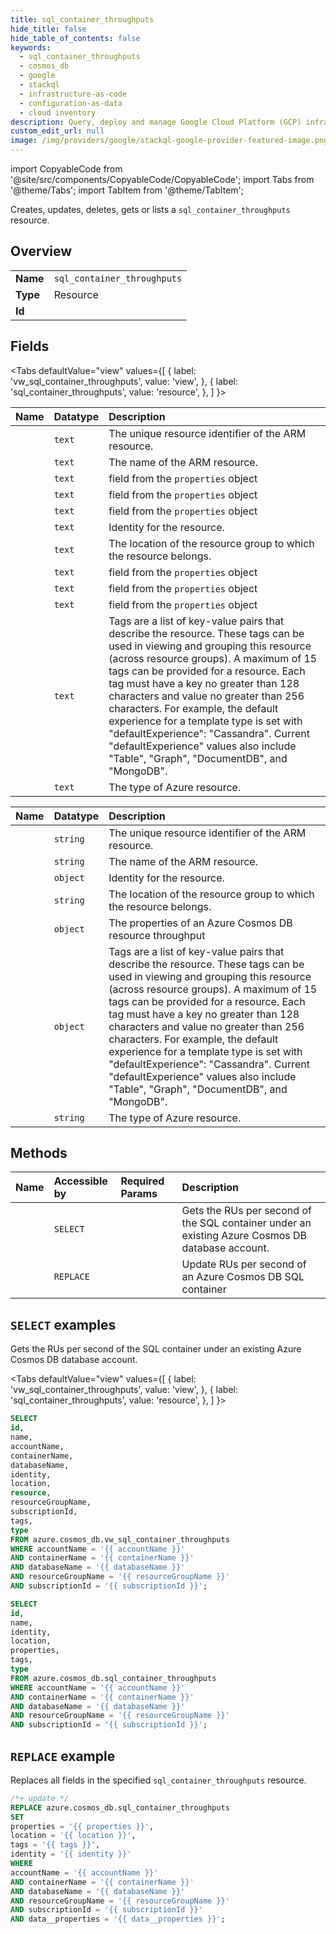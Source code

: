 ```yaml
---
title: sql_container_throughputs
hide_title: false
hide_table_of_contents: false
keywords:
  - sql_container_throughputs
  - cosmos_db
  - google
  - stackql
  - infrastructure-as-code
  - configuration-as-data
  - cloud inventory
description: Query, deploy and manage Google Cloud Platform (GCP) infrastructure and resources using SQL
custom_edit_url: null
image: /img/providers/google/stackql-google-provider-featured-image.png
---
```


import CopyableCode from '@site/src/components/CopyableCode/CopyableCode';
import Tabs from '@theme/Tabs';
import TabItem from '@theme/TabItem';

Creates, updates, deletes, gets or lists a <code>sql_container_throughputs</code> resource.

## Overview
<table><tbody>
<tr><td><b>Name</b></td><td><code>sql_container_throughputs</code></td></tr>
<tr><td><b>Type</b></td><td>Resource</td></tr>
<tr><td><b>Id</b></td><td><CopyableCode code="azure.cosmos_db.sql_container_throughputs" /></td></tr>
</tbody></table>

## Fields
<Tabs
    defaultValue="view"
    values={[
        { label: 'vw_sql_container_throughputs', value: 'view', },
        { label: 'sql_container_throughputs', value: 'resource', },
    ]
}>
<TabItem value="view">

| Name | Datatype | Description |
|:-----|:---------|:------------|
| <CopyableCode code="id" /> | `text` | The unique resource identifier of the ARM resource. |
| <CopyableCode code="name" /> | `text` | The name of the ARM resource. |
| <CopyableCode code="accountName" /> | `text` | field from the `properties` object |
| <CopyableCode code="containerName" /> | `text` | field from the `properties` object |
| <CopyableCode code="databaseName" /> | `text` | field from the `properties` object |
| <CopyableCode code="identity" /> | `text` | Identity for the resource. |
| <CopyableCode code="location" /> | `text` | The location of the resource group to which the resource belongs. |
| <CopyableCode code="resource" /> | `text` | field from the `properties` object |
| <CopyableCode code="resourceGroupName" /> | `text` | field from the `properties` object |
| <CopyableCode code="subscriptionId" /> | `text` | field from the `properties` object |
| <CopyableCode code="tags" /> | `text` | Tags are a list of key-value pairs that describe the resource. These tags can be used in viewing and grouping this resource (across resource groups). A maximum of 15 tags can be provided for a resource. Each tag must have a key no greater than 128 characters and value no greater than 256 characters. For example, the default experience for a template type is set with "defaultExperience": "Cassandra". Current "defaultExperience" values also include "Table", "Graph", "DocumentDB", and "MongoDB". |
| <CopyableCode code="type" /> | `text` | The type of Azure resource. |
</TabItem>
<TabItem value="resource">

| Name | Datatype | Description |
|:-----|:---------|:------------|
| <CopyableCode code="id" /> | `string` | The unique resource identifier of the ARM resource. |
| <CopyableCode code="name" /> | `string` | The name of the ARM resource. |
| <CopyableCode code="identity" /> | `object` | Identity for the resource. |
| <CopyableCode code="location" /> | `string` | The location of the resource group to which the resource belongs. |
| <CopyableCode code="properties" /> | `object` | The properties of an Azure Cosmos DB resource throughput |
| <CopyableCode code="tags" /> | `object` | Tags are a list of key-value pairs that describe the resource. These tags can be used in viewing and grouping this resource (across resource groups). A maximum of 15 tags can be provided for a resource. Each tag must have a key no greater than 128 characters and value no greater than 256 characters. For example, the default experience for a template type is set with "defaultExperience": "Cassandra". Current "defaultExperience" values also include "Table", "Graph", "DocumentDB", and "MongoDB". |
| <CopyableCode code="type" /> | `string` | The type of Azure resource. |
</TabItem></Tabs>

## Methods
| Name | Accessible by | Required Params | Description |
|:-----|:--------------|:----------------|:------------|
| <CopyableCode code="get" /> | `SELECT` | <CopyableCode code="accountName, containerName, databaseName, resourceGroupName, subscriptionId" /> | Gets the RUs per second of the SQL container under an existing Azure Cosmos DB database account. |
| <CopyableCode code="update" /> | `REPLACE` | <CopyableCode code="accountName, containerName, databaseName, resourceGroupName, subscriptionId, data__properties" /> | Update RUs per second of an Azure Cosmos DB SQL container |

## `SELECT` examples

Gets the RUs per second of the SQL container under an existing Azure Cosmos DB database account.

<Tabs
    defaultValue="view"
    values={[
        { label: 'vw_sql_container_throughputs', value: 'view', },
        { label: 'sql_container_throughputs', value: 'resource', },
    ]
}>
<TabItem value="view">

```sql
SELECT
id,
name,
accountName,
containerName,
databaseName,
identity,
location,
resource,
resourceGroupName,
subscriptionId,
tags,
type
FROM azure.cosmos_db.vw_sql_container_throughputs
WHERE accountName = '{{ accountName }}'
AND containerName = '{{ containerName }}'
AND databaseName = '{{ databaseName }}'
AND resourceGroupName = '{{ resourceGroupName }}'
AND subscriptionId = '{{ subscriptionId }}';
```
</TabItem>
<TabItem value="resource">


```sql
SELECT
id,
name,
identity,
location,
properties,
tags,
type
FROM azure.cosmos_db.sql_container_throughputs
WHERE accountName = '{{ accountName }}'
AND containerName = '{{ containerName }}'
AND databaseName = '{{ databaseName }}'
AND resourceGroupName = '{{ resourceGroupName }}'
AND subscriptionId = '{{ subscriptionId }}';
```
</TabItem></Tabs>


## `REPLACE` example

Replaces all fields in the specified <code>sql_container_throughputs</code> resource.

```sql
/*+ update */
REPLACE azure.cosmos_db.sql_container_throughputs
SET 
properties = '{{ properties }}',
location = '{{ location }}',
tags = '{{ tags }}',
identity = '{{ identity }}'
WHERE 
accountName = '{{ accountName }}'
AND containerName = '{{ containerName }}'
AND databaseName = '{{ databaseName }}'
AND resourceGroupName = '{{ resourceGroupName }}'
AND subscriptionId = '{{ subscriptionId }}'
AND data__properties = '{{ data__properties }}';
```
